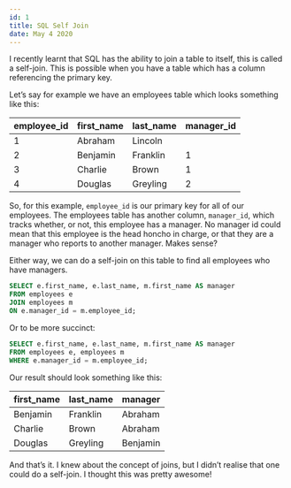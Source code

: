 ```yaml
---
id: 1
title: SQL Self Join
date: May 4 2020
---
```


I recently learnt that SQL has the ability to join a table to itself, this is called a self-join. This is possible when you have a table which has a column referencing the primary key.

Let’s say for example we have an employees table which looks something like this:

| employee_id | first_name | last_name | manager_id |
| ----------- | ---------- | --------- | ---------- |
| 1           | Abraham    | Lincoln   |            |
| 2           | Benjamin   | Franklin  | 1          |
| 3           | Charlie    | Brown     | 1          |
| 4           | Douglas    | Greyling  | 2          |

So, for this example, `employee_id` is our primary key for all of our employees. The employees table has another column, `manager_id`, which tracks whether, or not, this employee has a manager. No manager id could mean that this employee is the head honcho in charge, or that they are a manager who reports to another manager. Makes sense?

Either way, we can do a self-join on this table to find all employees who have managers.

```sql
SELECT e.first_name, e.last_name, m.first_name AS manager
FROM employees e
JOIN employees m
ON e.manager_id = m.employee_id;
```

Or to be more succinct:

```sql
SELECT e.first_name, e.last_name, m.first_name AS manager
FROM employees e, employees m
WHERE e.manager_id = m.employee_id;
```

Our result should look something like this:

| first_name | last_name | manager  |
| ---------- | --------- | -------- |
| Benjamin   | Franklin  | Abraham  |
| Charlie    | Brown     | Abraham  |
| Douglas    | Greyling  | Benjamin |

And that’s it. I knew about the concept of joins, but I didn’t realise that one could do a self-join. I thought this was pretty awesome!
